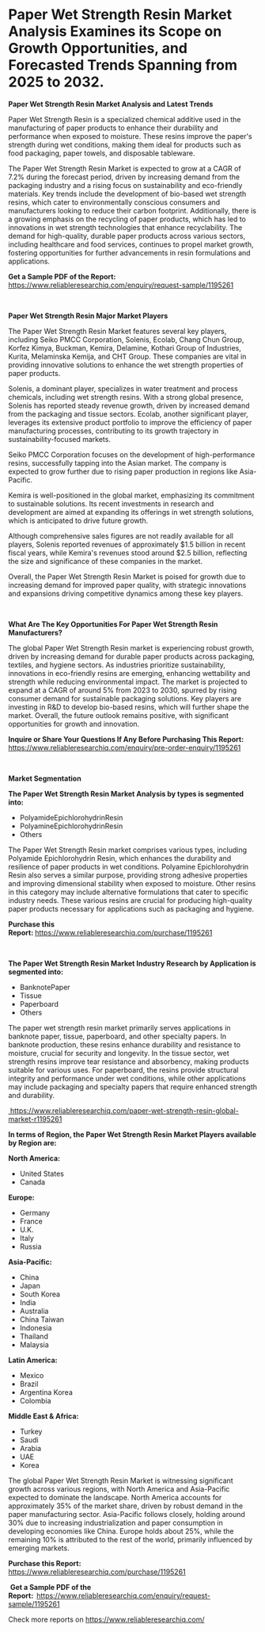 <p><h1>Paper Wet Strength Resin Market Analysis Examines its Scope on Growth Opportunities, and Forecasted Trends Spanning from 2025 to 2032.</h1></p><p><strong>Paper Wet Strength Resin Market Analysis and Latest Trends</strong></p>
<p><p>Paper Wet Strength Resin is a specialized chemical additive used in the manufacturing of paper products to enhance their durability and performance when exposed to moisture. These resins improve the paper's strength during wet conditions, making them ideal for products such as food packaging, paper towels, and disposable tableware. </p><p>The Paper Wet Strength Resin Market is expected to grow at a CAGR of 7.2% during the forecast period, driven by increasing demand from the packaging industry and a rising focus on sustainability and eco-friendly materials. Key trends include the development of bio-based wet strength resins, which cater to environmentally conscious consumers and manufacturers looking to reduce their carbon footprint. Additionally, there is a growing emphasis on the recycling of paper products, which has led to innovations in wet strength technologies that enhance recyclability. The demand for high-quality, durable paper products across various sectors, including healthcare and food services, continues to propel market growth, fostering opportunities for further advancements in resin formulations and applications.</p></p>
<p><strong>Get a Sample PDF of the Report:&nbsp;</strong> <a href="https://www.reliableresearchiq.com/enquiry/request-sample/1195261?utm_campaign=3077&utm_medium=2&utm_source=Github&utm_content=ia&utm_term=22032025&utm_id=paper-wet-strength-resin">https://www.reliableresearchiq.com/enquiry/request-sample/1195261</a></p>
<p>&nbsp;</p>
<p><strong>Paper Wet Strength Resin Major Market Players</strong></p>
<p><p>The Paper Wet Strength Resin Market features several key players, including Seiko PMCC Corporation, Solenis, Ecolab, Chang Chun Group, Korfez Kimya, Buckman, Kemira, Delamine, Kothari Group of Industries, Kurita, Melaminska Kemija, and CHT Group. These companies are vital in providing innovative solutions to enhance the wet strength properties of paper products.</p><p>Solenis, a dominant player, specializes in water treatment and process chemicals, including wet strength resins. With a strong global presence, Solenis has reported steady revenue growth, driven by increased demand from the packaging and tissue sectors. Ecolab, another significant player, leverages its extensive product portfolio to improve the efficiency of paper manufacturing processes, contributing to its growth trajectory in sustainability-focused markets.</p><p>Seiko PMCC Corporation focuses on the development of high-performance resins, successfully tapping into the Asian market. The company is expected to grow further due to rising paper production in regions like Asia-Pacific.</p><p>Kemira is well-positioned in the global market, emphasizing its commitment to sustainable solutions. Its recent investments in research and development are aimed at expanding its offerings in wet strength solutions, which is anticipated to drive future growth.</p><p>Although comprehensive sales figures are not readily available for all players, Solenis reported revenues of approximately $1.5 billion in recent fiscal years, while Kemira's revenues stood around $2.5 billion, reflecting the size and significance of these companies in the market.</p><p>Overall, the Paper Wet Strength Resin Market is poised for growth due to increasing demand for improved paper quality, with strategic innovations and expansions driving competitive dynamics among these key players.</p></p>
<p>&nbsp;</p>
<p><strong>What Are The Key Opportunities For Paper Wet Strength Resin Manufacturers?</strong></p>
<p><p>The global Paper Wet Strength Resin market is experiencing robust growth, driven by increasing demand for durable paper products across packaging, textiles, and hygiene sectors. As industries prioritize sustainability, innovations in eco-friendly resins are emerging, enhancing wettability and strength while reducing environmental impact. The market is projected to expand at a CAGR of around 5% from 2023 to 2030, spurred by rising consumer demand for sustainable packaging solutions. Key players are investing in R&D to develop bio-based resins, which will further shape the market. Overall, the future outlook remains positive, with significant opportunities for growth and innovation.</p></p>
<p><strong>Inquire or Share Your Questions If Any Before Purchasing This Report:</strong> <a href="https://www.reliableresearchiq.com/enquiry/pre-order-enquiry/1195261?utm_campaign=3077&utm_medium=2&utm_source=Github&utm_content=ia&utm_term=22032025&utm_id=paper-wet-strength-resin">https://www.reliableresearchiq.com/enquiry/pre-order-enquiry/1195261</a></p>
<p>&nbsp;</p>
<p><strong>Market Segmentation</strong></p>
<p><strong>The Paper Wet Strength Resin Market Analysis by types is segmented into:</strong></p>
<p><ul><li>PolyamideEpichlorohydrinResin</li><li>PolyamineEpichlorohydrinResin</li><li>Others</li></ul></p>
<p><p>The Paper Wet Strength Resin market comprises various types, including Polyamide Epichlorohydrin Resin, which enhances the durability and resilience of paper products in wet conditions. Polyamine Epichlorohydrin Resin also serves a similar purpose, providing strong adhesive properties and improving dimensional stability when exposed to moisture. Other resins in this category may include alternative formulations that cater to specific industry needs. These various resins are crucial for producing high-quality paper products necessary for applications such as packaging and hygiene.</p></p>
<p><strong>Purchase this Report:&nbsp;</strong><a href="https://www.reliableresearchiq.com/purchase/1195261?utm_campaign=3077&utm_medium=2&utm_source=Github&utm_content=ia&utm_term=22032025&utm_id=paper-wet-strength-resin">https://www.reliableresearchiq.com/purchase/1195261</a></p>
<p>&nbsp;</p>
<p><strong>The Paper Wet Strength Resin Market Industry Research by Application is segmented into:</strong></p>
<p><ul><li>BanknotePaper</li><li>Tissue</li><li>Paperboard</li><li>Others</li></ul></p>
<p><p>The paper wet strength resin market primarily serves applications in banknote paper, tissue, paperboard, and other specialty papers. In banknote production, these resins enhance durability and resistance to moisture, crucial for security and longevity. In the tissue sector, wet strength resins improve tear resistance and absorbency, making products suitable for various uses. For paperboard, the resins provide structural integrity and performance under wet conditions, while other applications may include packaging and specialty papers that require enhanced strength and durability.</p></p>
<p><a href="https://www.reliableresearchiq.com/paper-wet-strength-resin-global-market-r1195261?utm_campaign=3077&utm_medium=2&utm_source=Github&utm_content=ia&utm_term=22032025&utm_id=paper-wet-strength-resin">&nbsp;https://www.reliableresearchiq.com/paper-wet-strength-resin-global-market-r1195261</a></p>
<p><strong>In terms of Region, the Paper Wet Strength Resin Market Players available by Region are:</strong></p>
<p>
    <p> <strong> North America: </strong>
        <ul>
            <li>United States</li>
            <li>Canada</li>
        </ul>
        </p> 
    <p> <strong> Europe: </strong>
        <ul>
            <li>Germany</li>
            <li>France</li>
            <li>U.K.</li>
            <li>Italy</li>
            <li>Russia</li>
        </ul>
        </p> 
    <p> <strong> Asia-Pacific: </strong>
        <ul>
            <li>China</li>
            <li>Japan</li>
            <li>South Korea</li>
            <li>India</li>
            <li>Australia</li>
            <li>China Taiwan</li>
            <li>Indonesia</li>
            <li>Thailand</li>
            <li>Malaysia</li>
        </ul>
        </p> 
    <p> <strong> Latin America: </strong>
        <ul>
            <li>Mexico</li>
            <li>Brazil</li>
            <li>Argentina Korea</li>
            <li>Colombia</li>
        </ul>
        </p> 
    <p> <strong> Middle East & Africa: </strong>
        <ul>
            <li>Turkey</li>
            <li>Saudi</li>
            <li>Arabia</li>
            <li>UAE</li>
            <li>Korea</li>
        </ul>
    </p>
    </p>
<p><p>The global Paper Wet Strength Resin Market is witnessing significant growth across various regions, with North America and Asia-Pacific expected to dominate the landscape. North America accounts for approximately 35% of the market share, driven by robust demand in the paper manufacturing sector. Asia-Pacific follows closely, holding around 30% due to increasing industrialization and paper consumption in developing economies like China. Europe holds about 25%, while the remaining 10% is attributed to the rest of the world, primarily influenced by emerging markets.</p></p>
<p><strong>Purchase this Report: </strong><a href="https://www.reliableresearchiq.com/purchase/1195261?utm_campaign=3077&utm_medium=2&utm_source=Github&utm_content=ia&utm_term=22032025&utm_id=paper-wet-strength-resin">https://www.reliableresearchiq.com/purchase/1195261</a></p>
<p>&nbsp;<strong>Get a Sample PDF of the Report:&nbsp;&nbsp;</strong><a href="https://www.reliableresearchiq.com/enquiry/request-sample/1195261?utm_campaign=3077&utm_medium=2&utm_source=Github&utm_content=ia&utm_term=22032025&utm_id=paper-wet-strength-resin">https://www.reliableresearchiq.com/enquiry/request-sample/1195261</a></p>
<p><strong></strong></p>
<p>Check more reports on <a href="https://www.reliableresearchiq.com/?utm_campaign=3077&utm_medium=2&utm_source=Github&utm_content=ia&utm_term=22032025&utm_id=paper-wet-strength-resin">https://www.reliableresearchiq.com/</a></p>